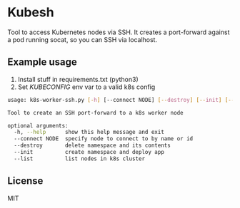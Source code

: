 # Kubesh

Tool to access Kubernetes nodes via SSH. 
It creates a port-forward against a pod running socat, so you can SSH via localhost.

Example usage
----

1. Install stuff in requirements.txt (python3)
2. Set *KUBECONFIG* env var to a valid k8s config


```bash
usage: k8s-worker-ssh.py [-h] [--connect NODE] [--destroy] [--init] [--list]

Tool to create an SSH port-forward to a k8s worker node

optional arguments:
  -h, --help      show this help message and exit
  --connect NODE  specify node to connect to by name or id
  --destroy       delete namespace and its contents
  --init          create namespace and deploy app
  --list          list nodes in k8s cluster
```

License
----

MIT
